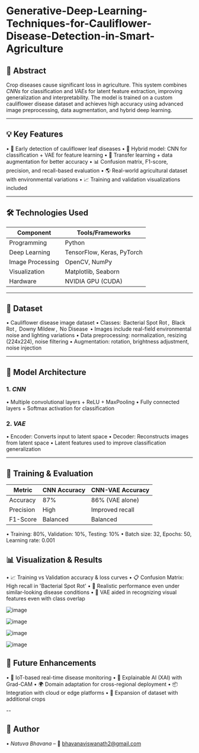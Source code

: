 # Generative-Deep-Learning-Techniques-for-Cauliflower-Disease-Detection-in-Smart-Agriculture
## 📖 Abstract

Crop diseases cause significant loss in agriculture. This system combines *CNNs* for classification and *VAEs* for latent feature extraction, improving generalization and interpretability. The model is trained on a custom cauliflower disease dataset and achieves high accuracy using advanced image preprocessing, data augmentation, and hybrid deep learning.

---

## 💡 Key Features

•⁠  ⁠🌿 Early detection of cauliflower leaf diseases
•⁠  ⁠🧠 Hybrid model: CNN for classification + VAE for feature learning
•⁠  ⁠🔄 Transfer learning + data augmentation for better accuracy
•⁠  ⁠📊 Confusion matrix, F1-score, precision, and recall-based evaluation
•⁠  ⁠🌎 Real-world agricultural dataset with environmental variations
•⁠  ⁠📈 Training and validation visualizations included

---

## 🛠️ Technologies Used

| Component       | Tools/Frameworks               |
|----------------|---------------------------------|
| Programming     | Python                         |
| Deep Learning   | TensorFlow, Keras, PyTorch     |
| Image Processing| OpenCV, NumPy                  |
| Visualization   | Matplotlib, Seaborn            |
| Hardware        | NVIDIA GPU (CUDA)              |

---

## 🌿 Dataset

•⁠  ⁠Cauliflower disease image dataset
•⁠  ⁠Classes: ⁠ Bacterial Spot Rot ⁠, ⁠ Black Rot ⁠, ⁠ Downy Mildew ⁠, ⁠ No Disease ⁠
•⁠  ⁠Images include real-field environmental noise and lighting variations
•⁠  ⁠Data preprocessing: normalization, resizing (224x224), noise filtering
•⁠  ⁠Augmentation: rotation, brightness adjustment, noise injection

---

## 🧠 Model Architecture

### 1. *CNN*
•⁠  ⁠Multiple convolutional layers + ReLU + MaxPooling
•⁠  ⁠Fully connected layers + Softmax activation for classification

### 2. *VAE*
•⁠  ⁠Encoder: Converts input to latent space
•⁠  ⁠Decoder: Reconstructs images from latent space
•⁠  ⁠Latent features used to improve classification generalization

---

## 🧪 Training & Evaluation

| Metric      | CNN Accuracy | CNN-VAE Accuracy |
|-------------|--------------|------------------|
| Accuracy    | 87%          | 86% (VAE alone)  |
| Precision   | High         | Improved recall  |
| F1-Score    | Balanced     | Balanced         |

•⁠  ⁠Training: 80%, Validation: 10%, Testing: 10%
•⁠  ⁠Batch size: 32, Epochs: 50, Learning rate: 0.001



## 📊 Visualization & Results

•⁠  ⁠📈 Training vs Validation accuracy & loss curves
•⁠  ⁠📋 Confusion Matrix: High recall in 'Bacterial Spot Rot'
•⁠  ⁠🎯 Realistic performance even under similar-looking disease conditions
•⁠  ⁠🧪 VAE aided in recognizing visual features even with class overlap

![image](https://github.com/user-attachments/assets/96799d5b-ea24-4c3a-b720-338a31cd2f1c)


![image](https://github.com/user-attachments/assets/4e7092c2-eda6-4992-b31c-b76dffa0e7f9)

 
![image](https://github.com/user-attachments/assets/a2cb80aa-1b93-4b8e-9ff8-dceaba13d787)

![image](https://github.com/user-attachments/assets/fe81fcf8-8b34-4c92-b28b-d0e51925390e)



## 🔮 Future Enhancements

•⁠  ⁠📶 IoT-based real-time disease monitoring
•⁠  ⁠🧠 Explainable AI (XAI) with Grad-CAM
•⁠  ⁠🌍 Domain adaptation for cross-regional deployment
•⁠  ⁠📦 Integration with cloud or edge platforms
•⁠  ⁠🧬 Expansion of dataset with additional crops

--
## 👥 Author

•⁠  ⁠*Natuva Bhavana* – 📧 bhavanaviswanath2@gmail.com
